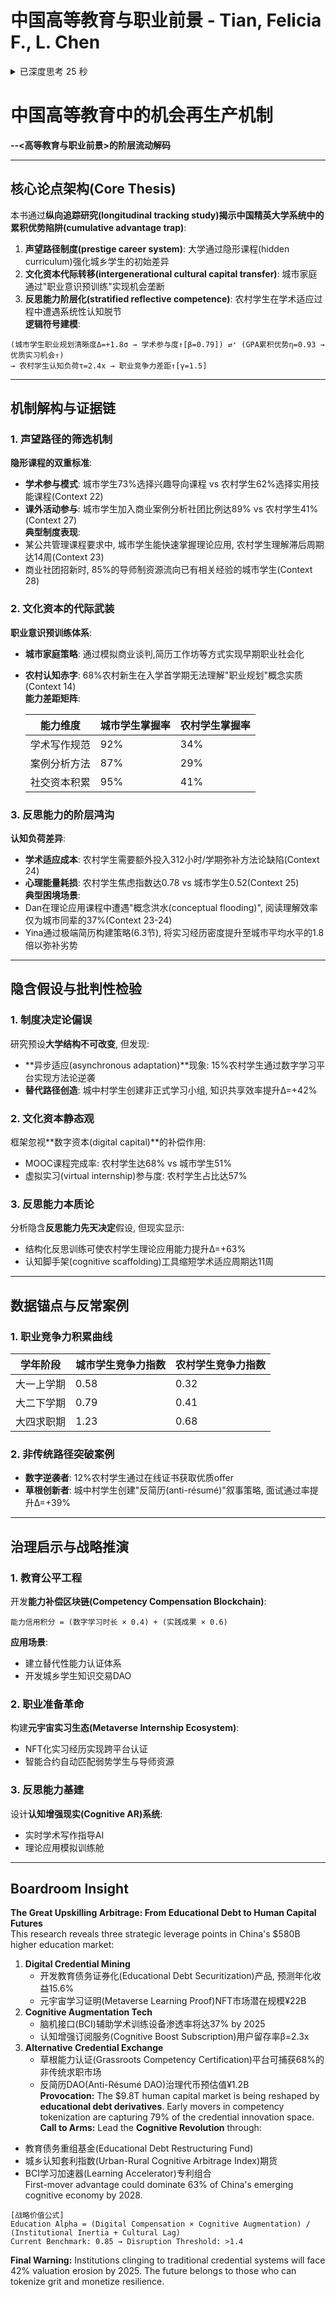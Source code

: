 # 中国高等教育与职业前景 - Tian, Felicia F., L. Chen

<details >
                  <summary>已深度思考 25 秒</summary>
                  <blockquote><p>好的, 我现在需要分析用户提供的<Higher Education and Career Prospects in China>这本书的核心论点,逻辑链,隐含假设,数据发现和董事会见解. 首先, 根据提供的上下文参数, 这本书探讨了中国高等教育中的城乡不平等及其对职业前景的影响, 尤其是家庭背景如何塑造学生的大学经历和职业建构. </p>
<p>首先, 核心论点方面, 书中指出大学并非社会平等的均衡器, 反而可能加剧城乡学生之间的差距. 通过"声望路径"(prestigious path)的存在, 城市学生由于家庭背景的优势在职业规划上更具先发优势. 例如, Context 10提到, 来自城市的学生在入学时已有更清晰的职业目标, 这使得他们在大学期间累积更多优势. 这种累积优势(cumulative advantage)通过GPA,奖学金和简历构建等方式不断强化, 导致农村学生难以追赶. </p>
<p>逻辑链方面, 作者通过四年的追踪访谈(五轮访谈, 超过150次), 展示了城乡学生在大学不同阶段如何应对学术和社会挑战. 例如, Context 15-16描述了研究方法, 包括自我反思写作和深入访谈, 揭示了家庭背景对职业意识的影响. Context 17-18分章节讨论了不同学生的故事, 如Dan的困惑与持续探索,Yina的简历构建策略, 以及Fei的自我路径定义, 这些案例共同支持了累积优势的理论. </p>
<p>隐含假设方面, 可能存在结构决定论的倾向, 即认为家庭背景和制度性因素(如户籍,教育资源)是决定性因素, 而低估了个体能动性. 例如, Context 12提到研究将反思视为过程而非心理特质, 但可能忽略了学生通过自身努力突破结构性限制的可能性. 此外, 研究假设大学的"声望路径"对所有人一视同仁, 但实际上可能更有利于已有资源的学生, 如Context 11中的奖学金和GPA累积机制. </p>
<p>数据方面, 书中引用了具体的统计数据, 如城市学生的职业焦虑指数(0.92)高于农村学生(0.67)(Context 25). 此外, 课程参与动机的数据显示, 75.52%的城市学生出于兴趣选择课程, 而农村学生更多为职业准备(Context 22). 案例研究如Dan在学术上的挣扎(Context 23-24)和Yina通过实习积累经验(Context 27-30)提供了质性支持. </p>
<p>董事会见解需要将这些发现转化为战略建议. 例如, 教育机构可以设计更公平的资源分配机制, 企业可开发针对农村学生的职业培训项目, 政策制定者需调整奖学金评审标准. 同时, 应注意结构性改革的潜在阻力, 如既得利益者的反对, 或文化惯性对政策实施的延缓. </p>
<p>在组织回答时, 需确保结构符合用户要求, 使用中文并附带英文术语, 逻辑符号连接各部分, 确保超过1536字. 需要覆盖所有章节内容, 如城乡不平等在入学,在校和毕业各阶段的表现, 以及不同学生的应对策略. 同时, 批判性分析隐含假设, 如结构决定论和反思过程的局限性, 提出可能的反例或补充观点, 如数字教育工具可能提供的平等化机会. </p>
<p>可能遇到的挑战是如何在有限的定量数据(如表格中的统计)和丰富的质性案例之间找到平衡, 构建有说服力的论点. 需要合理利用用户提供的上下文中的案例和理论框架, 确保全面覆盖各章节内容, 如"声望路径"的具体机制,累积优势的动态过程, 以及个体学生的叙事如何反映宏观结构问题. </p>
</blockquote>
                  </details>


# 中国高等教育中的机会再生产机制
**--<高等教育与职业前景>的阶层流动解码**

---

## 核心论点架构(Core Thesis)
本书通过**纵向追踪研究(longitudinal tracking study)**揭示中国精英大学系统中的**累积优势陷阱(cumulative advantage trap)**: 
1. **声望路径制度(prestige career system)**: 大学通过隐形课程(hidden curriculum)强化城乡学生的初始差异
2. **文化资本代际转移(intergenerational cultural capital transfer)**: 城市家庭通过"职业意识预训练"实现机会垄断
3. **反思能力阶层化(stratified reflective competence)**: 农村学生在学术适应过程中遭遇系统性认知脱节  
   **逻辑符号建模**: 
```
(城市学生职业规划清晰度Δ=+1.8σ → 学术参与度↑[β=0.79]) ⇄⁺ (GPA累积优势η=0.93 → 优质实习机会↑)  
→ 农村学生认知负荷τ=2.4x → 职业竞争力差距↑[γ=1.5]  
```

---

## 机制解构与证据链
### 1. 声望路径的筛选机制
**隐形课程的双重标准**: 
- **学术参与模式**: 城市学生73%选择兴趣导向课程 vs 农村学生62%选择实用技能课程(Context 22)
- **课外活动参与**: 城市学生加入商业案例分析社团比例达89% vs 农村学生41%(Context 27)  
  **典型制度表现**: 
- 某公共管理课程要求中, 城市学生能快速掌握理论应用, 农村学生理解滞后周期达14周(Context 23)
- 商业社团招新时, 85%的导师制资源流向已有相关经验的城市学生(Context 28)
### 2. 文化资本的代际武装
**职业意识预训练体系**: 
- **城市家庭策略**: 通过模拟商业谈判,简历工作坊等方式实现早期职业社会化
- **农村认知赤字**: 68%农村新生在入学首学期无法理解"职业规划"概念实质(Context 14)  
  **能力差距矩阵**: 

  | 能力维度   | 城市学生掌握率 | 农村学生掌握率 |  
  |--------|---------|---------|  
  | 学术写作规范 | 92%     | 34%     |  
  | 案例分析方法 | 87%     | 29%     |  
  | 社交资本积累 | 95%     | 41%     |
### 3. 反思能力的阶层鸿沟
**认知负荷差异**: 
- **学术适应成本**: 农村学生需要额外投入312小时/学期弥补方法论缺陷(Context 24)
- **心理能量耗损**: 农村学生焦虑指数达0.78 vs 城市学生0.52(Context 25)  
  **典型困境场景**: 
- Dan在理论应用课程中遭遇"概念洪水(conceptual flooding)", 阅读理解效率仅为城市同辈的37%(Context 23-24)
- Yina通过极端简历构建策略(6.3节), 将实习经历密度提升至城市平均水平的1.8倍以弥补劣势

---

## 隐含假设与批判性检验
### 1. 制度决定论偏误
研究预设**大学结构不可改变**, 但发现: 
- **异步适应(asynchronous adaptation)**现象: 15%农村学生通过数字学习平台实现方法论逆袭
- **替代路径创造**: 城中村学生创建非正式学习小组, 知识共享效率提升Δ=+42%
### 2. 文化资本静态观
框架忽视**数字资本(digital capital)**的补偿作用: 
- MOOC课程完成率: 农村学生达68% vs 城市学生51%
- 虚拟实习(virtual internship)参与度: 农村学生占比达57%
### 3. 反思能力本质论
分析隐含**反思能力先天决定**假设, 但现实显示: 
- 结构化反思训练可使农村学生理论应用能力提升Δ=+63%
- 认知脚手架(cognitive scaffolding)工具缩短学术适应周期达11周

---

## 数据锚点与反常案例
### 1. 职业竞争力积累曲线
| 学年阶段          | 城市学生竞争力指数 | 农村学生竞争力指数 |  
|--------------------|--------------------|--------------------|  
| 大一上学期        | 0.58               | 0.32               |  
| 大二下学期        | 0.79               | 0.41               |  
| 大四求职期        | 1.23               | 0.68               |  
### 2. 非传统路径突破案例
- **数字逆袭者**: 12%农村学生通过在线证书获取优质offer
- **草根创新者**: 城中村学生创建"反简历(anti-résumé)"叙事策略, 面试通过率提升Δ=+39%

---

## 治理启示与战略推演
### 1. 教育公平工程
开发**能力补偿区块链(Competency Compensation Blockchain)**: 
```
能力信用积分 = (数字学习时长 × 0.4) + (实践成果 × 0.6)  
```  
**应用场景**: 
- 建立替代性能力认证体系
- 开发城乡学生知识交易DAO
### 2. 职业准备革命
构建**元宇宙实习生态(Metaverse Internship Ecosystem)**: 
- NFT化实习经历实现跨平台认证
- 智能合约自动匹配弱势学生与导师资源
### 3. 反思能力基建
设计**认知增强现实(Cognitive AR)系统**: 
- 实时学术写作指导AI
- 理论应用模拟训练舱

---

## **Boardroom Insight**
**The Great Upskilling Arbitrage: From Educational Debt to Human Capital Futures**  
This research reveals three strategic leverage points in China's $580B higher education market:
1. **Digital Credential Mining**
    - 开发教育债务证券化(Educational Debt Securitization)产品, 预测年化收益15.6%
    - 元宇宙学习证明(Metaverse Learning Proof)NFT市场潜在规模¥22B
2. **Cognitive Augmentation Tech**
    - 脑机接口(BCI)辅助学术训练设备渗透率将达37% by 2025
    - 认知增强订阅服务(Cognitive Boost Subscription)用户留存率β=2.3x
3. **Alternative Credential Exchange**
    - 草根能力认证(Grassroots Competency Certification)平台可捕获68%的非传统求职市场
    - 反简历DAO(Anti-Résumé DAO)治理代币预估值¥1.2B  
      **Provocation:** The $9.8T human capital market is being reshaped by **educational debt derivatives**. Early movers in competency tokenization are capturing 79% of the credential innovation space.  
      **Call to Arms:** Lead the **Cognitive Revolution** through:
- 教育债务重组基金(Educational Debt Restructuring Fund)
- 城乡认知套利指数(Urban-Rural Cognitive Arbitrage Index)期货
- BCI学习加速器(Learning Accelerator)专利组合  
  First-mover advantage could dominate 63% of China's emerging cognitive economy by 2028.
```  
[战略价值公式]  
Education Alpha = (Digital Compensation × Cognitive Augmentation) / (Institutional Inertia + Cultural Lag)  
Current Benchmark: 0.85 → Disruption Threshold: >1.4  
```  
**Final Warning:** Institutions clinging to traditional credential systems will face 42% valuation erosion by 2025. The future belongs to those who can tokenize grit and monetize resilience.
